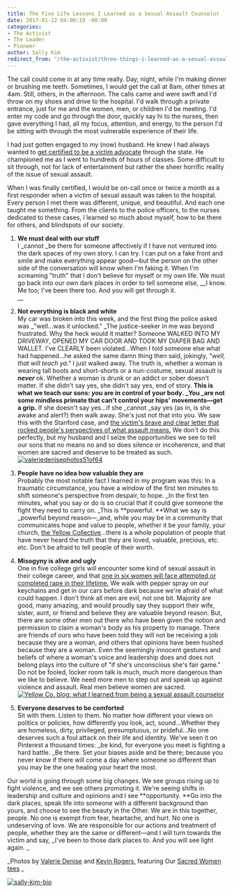 ```yaml
---
title: The Five Life Lessons I Learned as a Sexual Assault Counselor
date: 2017-01-22 04:00:19 -08:00
categories:
- The Activist
- The Leader
- Pioneer
author: Sally Kim
redirect_from: "/the-activist/three-things-i-learned-as-a-sexual-assault-counselor/"
---
```


The call could come in at any time really. Day, night, while I'm making dinner or brushing me teeth. Sometimes, I would get the call at 8am, other times at 4am. Still, others, in the afternoon. The calls came and were swift and I'd throw on my shoes and drive to the hospital. I'd walk through a private entrance, just for me and the women, men, or children I'd be meeting. I'd enter my code and go through the door, quickly say hi to the nurses, then gave everything I had, all my focus, attention, and energy, to the person I'd be sitting with through the most vulnerable experience of their life.

I had just gotten engaged to my (now) husband. He knew I had always wanted to [get certified to be a victim advocate](https://www.cspinc.org/) through the state. He championed me as I went to hundreds of hours of classes. Some difficult to sit through, not for lack of entertainment but rather the sheer horrific reality of the issue of sexual assault.

When I was finally certified, I would be on-call once or twice a month as a first responder when a victim of sexual assault was taken to the hospital. Every person I met there was different, unique, and beautiful. And each one taught me something. From the clients to the police officers, to the nurses dedicated to these cases, I learned so much about myself, how to be there for others, and blindspots of our society.

1.  **We must deal with our stuff**  
    I _cannot _be there for someone affectively if I have not ventured into the dark spaces of my own story. I can try. I can put on a fake front and smile and make everything appear good—but the person on the other side of the conversation will know when I'm faking it. When I'm screaming "truth" that I don't believe for myself or my own life. We must go back into our own dark places in order to tell someone else, __I know. Me too; I've been there too. And you will get through it.  
    __

3.  **Not everything is black and white**  
    My car was broken into this week, and the first thing the police asked was _"well...was it unlocked." _The justice-seeker in me was beyond frustrated. Why the heck would it matter? Someone WALKED INTO MY DRIVEWAY, OPENED MY CAR DOOR AND TOOK MY DIAPER BAG AND WALLET. I've CLEARLY been violated...When I told someone else what had happened...he asked the same damn thing then said, jokingly, "_well, that will teach ya."_ I just walked away. The truth is, whether a woman is wearing tall boots and short-shorts or a nun-costume, sexual assault is **_never_** ok. Whether a woman is drunk or an addict or sober doesn't matter. If she didn't say yes, she didn't say yes, end of story. **This is what we teach our sons: _you_ are in control of your body. _You _are not some mindless primate that can't control your hips' movements—get a grip.** If she doesn't say yes...if she _cannot _say yes (as in, is she awake and alert?) then walk away. She's just not that into you. We saw this with the Stanford case, and [the victim's brave and clear letter that rocked people's perspectives of what assault means.](https://www.buzzfeed.com/katiejmbaker/heres-the-powerful-letter-the-stanford-victim-read-to-her-ra?utm_term=.ehnkp3qr9#.fgZ365wZK) We don't do this perfectly, but my husband and I seize the opportunities we see to tell our sons that no means no and so does silence or incoherence, and that women are sacred and deserve to be treated as such. [![valeriedenisephotos51of64](https://yellow-blog-images.imgix.net/2017/01/ValerieDenisePhotos51of64.jpg)](https://yellow-blog-images.imgix.net/2017/01/ValerieDenisePhotos51of64.jpg)[  
    ](https://yellow-blog-images.imgix.net/2017/01/ValerieDenisePhotos50of64.jpg)

5.  **People have no idea how valuable they are**  
    Probably the most notable fact I learned in my program was this: In a traumatic circumstance, you have a window of the first ten minutes to shift someone's perspective from despair, to hope. _In the first ten minutes, what you say or do is so crucial that it could give someone the fight they need to carry on. _This is **powerful. **What we say is _powerful beyond reason—_and, while you may be in a community that communicates hope and value to people, whether it be your family, your church, [the Yellow Collective](/membership)...there is a whole population of people that have never heard the truth that they are loved, valuable, precious, etc. etc. Don't be afraid to tell people of their worth.

7.  **Misogyny is alive and ugly**  
    One in five college girls will encounter some kind of sexual assault in their college career, and that [one in six women will face attempted or completed rape in their lifetime.](https://www.rainn.org/statistics/victims-sexual-violence) We walk with pepper spray on our keychains and get in our cars before dark because we're afraid of what could happen. I don't think all men are evil, not one bit. Majority are good, many amazing, and would proudly say they support their wife, sister, aunt, or friend and believe they are valuable beyond reason. But, there are some other men out there who have been given the notion and permission to claim a woman's body as his property to manage. There are friends of ours who have been told they will not be receiving a job because they are a woman, and others that opinions have been hushed because they are a woman. Even the seemingly innocent gestures and beliefs of where a woman's voice and leadership does and does not belong plays into the culture of "if she's unconscious she's fair game." Do not be fooled, locker room talk is much, much more dangerous than we like to believe. We need more men to step out and speak up against violence and assault. Real men believe women are sacred. [![Yellow Co. blog: what I learned from being a sexual assault counselor ](https://yellow-blog-images.imgix.net/2017/01/Kims2016print-93.jpg)](https://yellow-blog-images.imgix.net/2017/01/Kims2016print-93.jpg)

9.  **Everyone deserves to be comforted**  
    Sit with them. Listen to them. No matter how different your views on politics or policies, how differently you look, act, sound...Whether they are homeless, dirty, privileged, presumptuous, or prideful...No one deserves such a foul attack on their life and identity. We've seen it on Pinterest a thousand times: _be kind, for everyone you meet is fighting a hard battle. _Be there. Set your biases aside and be there; because you never know if there will come a day where someone so different than you may be the one healing your heart the most.

Our world is going through some big changes. We see groups rising up to fight violence, and we see others promoting it. We're seeing shifts in leadership and culture and opinions and I see **opportunity. **Go into the dark places, speak life into someone with a different background than yours, and choose to see the beauty in the Other. We are in this together, people. No one is exempt from fear, heartache, and hurt. No one is undeserving of love. We are responsible for our actions and treatment of people, whether they are the same or different—and I will turn towards the victim and say, _I've been to those dark places to. And you will see light again. _

_Photos by [Valerie Denise](http://www.valeriedenisephotos.com/) and [Kevin Rogers,](http://www.kevinrogersphoto.com/) featuring Our [Sacred Women tees](http://www.oursacredwomen.com/) _

[![sally-kim-bio](https://yellow-blog-images.imgix.net/2017/01/Sally-Kim-Bio.jpg)](https://lettersfromamister.com/)

